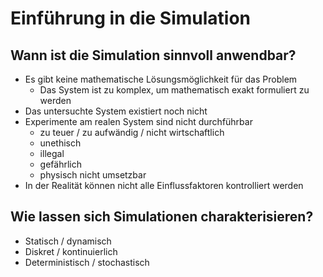 # Einführung in die Simulation

## Wann ist die Simulation sinnvoll anwendbar?

* Es gibt keine mathematische Lösungsmöglichkeit für das Problem
  * Das System ist zu komplex, um mathematisch exakt formuliert zu werden
* Das untersuchte System existiert noch nicht
* Experimente am realen System sind nicht durchführbar
  * zu teuer / zu aufwändig / nicht wirtschaftlich
  * unethisch
  * illegal
  * gefährlich
  * physisch nicht umsetzbar
* In der Realität können nicht alle Einflussfaktoren kontrolliert werden

## Wie lassen sich Simulationen charakterisieren?

* Statisch / dynamisch
* Diskret / kontinuierlich
* Deterministisch / stochastisch


